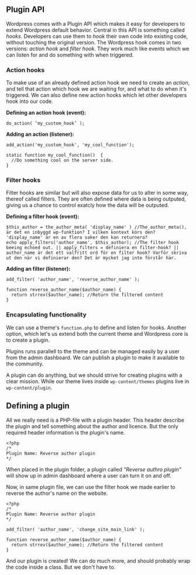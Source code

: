 ## Plugin API

Wordpress comes with a Plugin API which makes it easy for developers to extend Wordpress default behavior. Central in this API is something called *hooks*. Developers can use them to *hook* their own code into existing code, without touching the original version. The Wordpress hook comes in two versions: *action hook* and *filter hook*. They work much like events which we can listen for and do something with when triggered.

### Action hooks
To make use of an already defined action hook we need to create an *action*, and tell that action which hook we are waiting for, and what to do when it's triggered. We can also define new action hooks which let other developers hook into our code.

**Defining an action hook (event):**
	
    do_action( ‘my_custom_hook’ );

**Adding an action (listener):**

	add_action('my_custom_hook', 'my_cool_function');
    
    static function my_cool_function()  {
      //Do something cool on the server side.
    }

### Filter hooks
Filter hooks are similar but will also expose data for us to alter in some way, thereof called filters.
They are often defined where data is being outputed, giving us a chance to control exatcly how the data will be outputed.

**Defining a filter hook (event):**

	$this_author = the_author_meta( 'display_name' ) //The_author_meta(), är det en inbyggd wp-funktion? I vilken kontext körs den? 'display_name' är en av flera saker den kan returnera? 
	echo apply_filters('author_name', $this_author); //The filter hook beeing echoed out. || apply_filters = definiera en filter-hook? || author_name är det ett valfritt ord för en filter hook? Varför skriva ut den när vi definierar den? Det är mycket jag inte förstår här.
    
**Adding an filter (listener):**

    add_filter( 'author_name', 'reverse_author_name' );
    
    function reverse_author_name($author_name) {
      return strrev($author_name); //Return the filtered content
    }
    
 ### Encapsulating functionality
 
We can use a theme's `function.php` to define and listen for hooks. Another option, which let's us extend both the current theme and Wordpress core is to create a plugin.

Plugins runs parallell to the theme and can be managed easily by a user from the admin dashboard. We can publish a plugin to make it available to the community.

A plugin can do anything, but we should strive for creating plugins with a clear mission. While our theme lives inside `wp-content/themes` plugins live in `wp-content/plugin`.

## Defining a plugin

All we really need is a PHP-file with a plugin header. This header describe the plugin and tell something about the author and licence. But the only required header information is the plugin's name.

    <?php
    /*
    Plugin Name: Reverse author plugin
    */

When placed in the plugin folder, a plugin called *"Reverse authro plugin"* will show up in admin dashboard where a user can turn it on and off.

Now, in same plugin file, we can use the filter hook we made earlier to reverse the author's name on the website.

	<?php
	/*
	Plugin Name: Reverse author plugin
	*/

	add_filter( 'author_name', 'change_site_main_link' );
    
    function reverse_author_name($author_name) {
      return strrev($author_name); //Return the filtered content
    }
    
And our plugin is created! We can do much more, and should probably wrap the code inside a class. But we don't have to.
 
